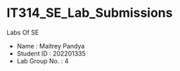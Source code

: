 # IT314_SE_Lab_Submissions
Labs Of SE
- Name : Maitrey Pandya
- Student ID : 202201335
- Lab Group No. : 4
